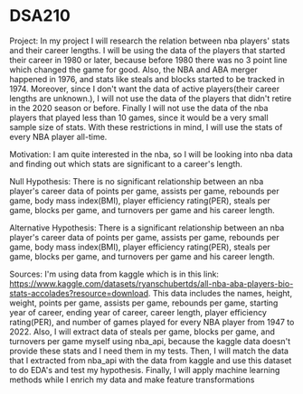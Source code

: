 # DSA210

Project: In my project I will research the relation between nba players' stats and their career lengths. I will be using the data of the players that started their career in 1980 or later, because before 1980 there was no 3 point line which changed the game for good. Also, the NBA and ABA merger happened in 1976, and stats like steals and blocks started to be tracked in 1974. Moreover, since I don't want the data of active players(their career lengths are unknown.), I will not use the data of the players that didn't retire in the 2020 season or before. Finally I will not use the data of the nba players that played less than 10 games, since it would be a very small sample size of stats. With these restrictions in mind, I will use the stats of every NBA player all-time.

Motivation: I am quite interested in the nba, so I will be looking into nba data and finding out which stats are significant to a career's length.

Null Hypothesis: There is no significant relationship between an nba player's career data of points per game, assists per game, rebounds per game, body mass index(BMI), player efficiency rating(PER), steals per game, blocks per game, and turnovers per game and his career length.

Alternative Hypothesis: There is a significant relationship between an nba player's career data of points per game, assists per game, rebounds per game, body mass index(BMI), player efficiency rating(PER), steals per game, blocks per game, and turnovers per game and his career length.

Sources: I'm using data from kaggle which is in this link: https://www.kaggle.com/datasets/ryanschubertds/all-nba-aba-players-bio-stats-accolades?resource=download. This data includes the names, height, weight, points per game, assists per game, rebounds per game, starting year of career, ending year of career, career length, player efficiency rating(PER), and number of games played for every NBA player from 1947 to 2022. Also, I will extract data of steals per game, blocks per game, and turnovers per game myself using nba_api, because the kaggle data doesn't provide these stats and I need them in my tests. Then, I will match the data that I extracted from nba_api with the data from kaggle and use this dataset to do EDA's and test my hypothesis. Finally, I will apply machine learning methods while I enrich my data and make feature transformations


